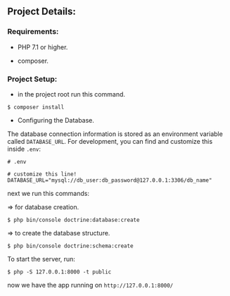## Project Details:

### Requirements:

- PHP 7.1 or higher.

- composer.

### Project Setup:

- in the project root run this command.

```
$ composer install
```
- Configuring the Database.

The database connection information is stored as an environment variable called ```DATABASE_URL```. For development, you can find and customize this inside ```.env```:
```
# .env

# customize this line!
DATABASE_URL="mysql://db_user:db_password@127.0.0.1:3306/db_name"
```

next we run this commands:

=> for database creation.
```
$ php bin/console doctrine:database:create 
```
=> to create the database structure.
``` 
$ php bin/console doctrine:schema:create
```
To start the server, run:
```
$ php -S 127.0.0.1:8000 -t public
```
now we have the app running on ``` http://127.0.0.1:8000/ ```
